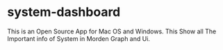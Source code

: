 # system-dashboard
This is an Open Source App for Mac OS and Windows. This Show all The Important info of System in Morden Graph and Ui.
